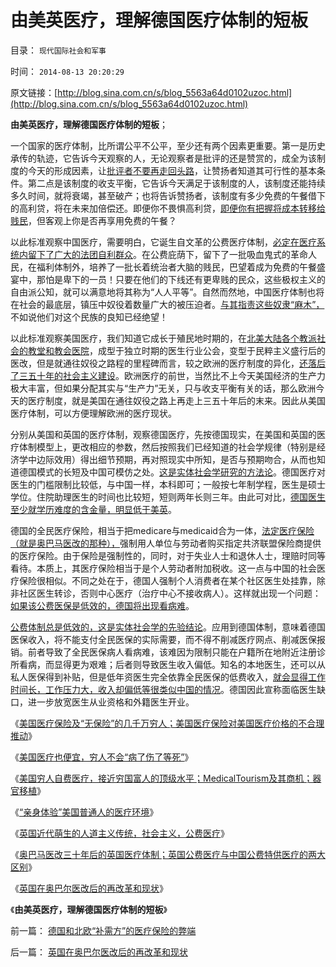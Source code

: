 # 由美英医疗，理解德国医疗体制的短板

目录： `现代国际社会和军事` 

时间： `2014-08-13 20:20:29` 

原文链接：[http://blog.sina.com.cn/s/blog_5563a64d0102uzoc.html](http://blog.sina.com.cn/s/blog_5563a64d0102uzoc.html)

**由美英医疗，理解德国医疗体制的短板**；

一个国家的医疗体制，比所谓公平不公平，至少还有两个因素更重要。第一是历史承传的轨迹，它告诉今天观察的人，无论观察者是批评的还是赞赏的，成全为该制度的今天的形成因素，让[批评者不要再走回头路](../../../2010/3/11/希望以启蒙阻挡任何现实的趋势都是螳臂当车！.md)，让赞扬者知道其可行性的基本条件。第二点是该制度的收支平衡，它告诉今天满足于该制度的人，该制度还能持续多久时间，就将衰竭，甚至破产；也将告诉赞扬者，该制度有多少免费的午餐借下的高利贷，将在未来加倍偿还。即便你不畏惧高利贷，[即便你有把握将成本转移给贱民](../../../2014/1/14/手摇牌永动机，素描“计划经济理论”和“特殊利益集团”.md)，但客观上你是否再享用免费的午餐？

以此标准观察中国医疗，需要明白，它诞生自文革的公费医疗体制，[必定在医疗系统内留下了广大的法团自利群众](../../../2014/1/29/“公务员加薪”的医疗版，愚民“看不起病”是自作自受.md)。在公费庇荫下，留下了一批吸血鬼式的革命人民，在福利体制外，培养了一批长着统治者大脑的贱民，巴望着成为免费的午餐盛宴中，那怕是卑下的一员！只要在他们的下线还有更卑贱的民众，这些极权主义的自由派公知，就可以满意地将其称为“人人平等”。自然而然地，中国医疗体制也将在社会的最底层，镇压中奴役着数量广大的被压迫者。[与其指责这些奴隶“麻木”，](../../../2009/7/30/十几亿体制外老百姓的利益由谁呼吁.md)不如说他们对这个民族的良知已经绝望！

以此标准观察美国医疗，我们知道它成长于殖民地时期的，在[北美大陆各个教派社会的教堂和教会医院](../../../2014/4/5/各国公共医疗符合“通往奴役之路”的先验预期.md)，成型于独立时期的医生行业公会，变型于民粹主义盛行后的医改，但是就通往奴役之路程的里程碑而言，较之欧洲的医疗制度的异化，[还落后了三五十年的社会主义建设](../../../2014/8/11/奥巴马医改三十年后的英国医疗体制.md)。欧洲医疗的前世，当然比不上今天美国经济的生产力极大丰富，但如果分配其实与“生产力”无关，只与收支平衡有关的话，那么欧洲今天的医疗制度，就是美国在通往奴役之路上再走上三五十年后的末来。因此从美国医疗体制，可以方便理解欧洲的医疗现状。

分别从美国和英国的医疗体制，观察德国医疗，先按德国现实，在美国和英国的医疗体制模型上，更改相应的参数，然后按照我们已经知道的社会学规律（特别是经济学中边际效用）得出细节预期，再对照现实中所知，是否与预期吻合，从而也知道德国模式的长短及中国可模仿之处。[这是实体社会学研究的方法论](../../../2009/4/2/要素简化，四要素原则，仿真校准.md)。德国医疗对医生的门槛限制比较低，与中国一样，本科即可；一般按七年制学程，医生是硕士学位。住院助理医生的时间也比较短，短则两年长则三年。由此可对比，[德国医生至少就学历难度的含金量，明显低于美英](../../../2014/8/4/美国医生的职业路中，中美医生收入.md)。

德国的全民医疗保险，相当于把medicare与medicaid合为一体，[法定医疗保险（就是奥巴马医改的那种），](../../../2014/8/5/美国几种医疗保险，奥巴马医改的诡异.md)强制用人单位与劳动者购买指定共济联盟保险商提供的医疗保险。由于保险是强制性的，同时，对于失业人士和退休人士，理赔时同等看待。本质上，其医疗保险相当于是个人劳动者附加税收。这一点与中国的社会医疗保险很相似。不同之处在于，德国人强制个人消费者在某个社区医生处挂靠，除非社区医生转诊，否则中心医疗（治疗中心不接收病人）。这样就出现一个问题：[如果该公费医保是低效的，德国将出现看病难](../../../2014/5/12/取消非公医疗价格限制，不会改善“看病贵”及相应效果.md)。

[公费体制总是低效的，这是实体社会学的先验结论](../../../2014/1/31/医疗民粹“通往奴役之路”七步骤.md)。应用到德国体制，意味着德国医保收入，将不能支付全民医保的实际需要，而不得不削减医疗网点、削减医保报销。前者导致了全民医保病人看病难，该难因为限制只能在户籍所在地附近注册诊所看病，而显得更为艰难；后者则导致医生收入偏低。知名的本地医生，还可以从私人医保得到补贴，但是低年资医生完全依靠全民医保的低费收入，[就会显得工作时间长，工作压力大，收入却偏低等很类似中国的情况](../../../2010/7/13/医疗被黑暗！西方医疗（社区＋保险＋医院）；医患矛盾.md)。德国因此宣称面临医生缺口，进一步放宽医生从业资格和外籍医生开业。

《[美国医疗保险及“无保险”的几千万穷人；美国医疗保险对美国医疗价格的不合理推动](../../../2014/8/6/美国医疗保险及“无保险”的几千万穷人.md)》

《[美国医疗也便宜，穷人不会“病了伤了等死”](../../../2014/8/7/美国医疗也便宜，穷人不会“病了伤了等死”.md)》

《[美国穷人自费医疗，接近穷国富人的顶级水平；MedicalTourism及其商机；器官移植](../../../2014/8/8/美国穷人自费优质医疗，MedicalTourism，后发优势和无比的优越性.md)》

《[“亲身体验”美国普通人的医疗环境](../../../2014/8/9/“亲身体验”美国普通居民的医疗环境.md)》

《[英国近代萌生的人道主义传统，社会主义，公费医疗](../../../2014/8/10/英国近代萌生的人道主义传统，社会主义，公费医疗.md)》

《[奥巴马医改三十年后的英国医疗体制；英国公费医疗与中国公费特供医疗的两大区别](../../../2014/8/11/奥巴马医改三十年后的英国医疗体制.md)》

《[英国在奥巴尔医改后的再改革和现状](../../../2014/8/12/英国在奥巴尔医改后的再改革和现状.md)》

《**由美英医疗，理解德国医疗体制的短板**》

前一篇： [德国和北欧“补需方”的医疗保险的弊端](../../../2014/8/14/德国和北欧“补需方”的医疗保险的弊端.md)

后一篇： [英国在奥巴尔医改后的再改革和现状](../../../2014/8/12/英国在奥巴尔医改后的再改革和现状.md)

